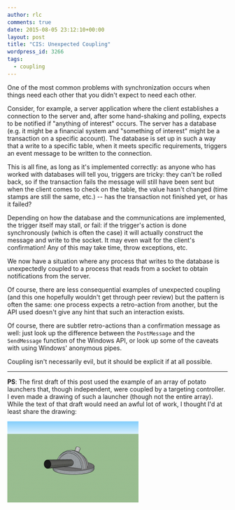 ```yaml
---
author: rlc
comments: true
date: 2015-08-05 23:12:10+00:00
layout: post
title: "CIS: Unexpected Coupling"
wordpress_id: 3266
tags:
  - coupling
---
```


One of the most common problems with synchronization occurs when things need each other that you didn't expect to need each other.

<!--more-->

Consider, for example, a server application where the client establishes a connection to the server and, after some hand-shaking and polling, expects to be notified if "anything of interest" occurs. The server has a database (e.g. it might be a financial system and "something of interest" might be a transaction on a specific account). The database is set up in such a way that a write to a specific table, when it meets specific requirements, triggers an event message to be written to the connection.

This is all fine, as long as it's implemented correctly: as anyone who has worked with databases will tell you, triggers are tricky: they can't be rolled back, so if the transaction fails the message will still have been sent but when the client comes to check on the table, the value hasn't changed (time stamps are still the same, etc.) -- has the transaction not finished yet, or has it failed?

Depending on how the database and the communications are implemented, the trigger itself may stall, or fail: if the trigger's action is done synchronously (which is often the case) it will actually construct the message and write to the socket. It may even wait for the client's confirmation! Any of this may take time, throw exceptions, etc.

We now have a situation where any process that writes to the database is unexpectedly coupled to a process that reads from a socket to obtain notifications from the server.

Of course, there are less consequential examples of unexpected coupling (and this one hopefully wouldn't get through peer review) but the pattern is often the same: one process expects a retro-action from another, but the API used doesn't give any hint that such an interaction exists.

Of course, there are subtler retro-actions than a confirmation message as well: just look up the difference between the `PostMessage` and the `SendMessage` function of the Windows API, or look up some of the caveats with using Windows' anonymous pipes.

Coupling isn't necessarily evil, but it should be explicit if at all possible.

---

**PS**: The first draft of this post used the example of an array of potato launchers that, though independent, were coupled by a targeting controller. I even made a drawing of such a launcher (though not the entire array). While the text of that draft would need an awful lot of work, I thought I'd at least share the drawing:

<img src="/assets/2014/08/Potato-launcher-300x185.png" alt="Potato launcher">
